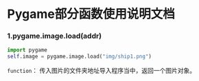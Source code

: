 # Pygame部分函数使用说明文档

### 1.pygame.image.load(addr)

```python
import pygame
self.image = pygame.image.load("img/ship1.png")
```

`function`： 传入图片的文件夹地址导入程序当中，返回一个图片对象。



